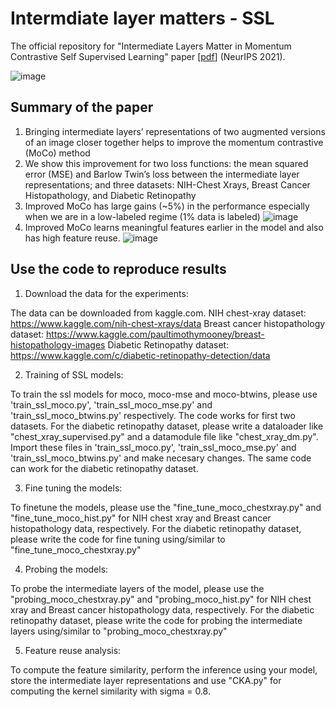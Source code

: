 # Intermdiate layer matters - SSL
The official repository for "Intermediate Layers Matter in Momentum Contrastive Self Supervised Learning" paper [[pdf](https://openreview.net/pdf?id=M5j42PvY65V)] (NeurIPS 2021).

![image](https://user-images.githubusercontent.com/32464452/143272414-231278ab-a114-4372-9ace-f0beba8bf6bb.png)

## Summary of the paper
1. Bringing intermediate layers’ representations of two augmented versions of an image closer together helps to improve the momentum contrastive (MoCo) method
2. We show this improvement for two loss functions: the mean squared error (MSE) and Barlow Twin’s loss between the intermediate layer representations; and three datasets: NIH-Chest Xrays, Breast Cancer Histopathology, and Diabetic Retinopathy 
3. Improved MoCo has large gains (~5%) in the performance especially when we are in a low-labeled regime (1% data is labeled)
![image](https://user-images.githubusercontent.com/32464452/143272665-ba63078f-2597-48c4-872f-10ebc66603c2.png)
4. Improved MoCo learns meaningful features earlier in the model and also has high feature reuse.
![image](https://user-images.githubusercontent.com/32464452/143272879-67cde104-559d-4e1f-a074-d7e3feddb9d8.png)

## Use the code to reproduce results
1. Download the data for the experiments:

The data can be downloaded from kaggle.com. 
NIH chest-xray dataset: https://www.kaggle.com/nih-chest-xrays/data
Breast cancer histopathology dataset: https://www.kaggle.com/paultimothymooney/breast-histopathology-images
Diabetic Retinopathy dataset: https://www.kaggle.com/c/diabetic-retinopathy-detection/data

2. Training of SSL models:

To train the ssl models for moco, moco-mse and moco-btwins, please use 'train_ssl_moco.py', 'train_ssl_moco_mse.py' and 'train_ssl_moco_btwins.py' respectively. The code works for first two datasets. For the diabetic retinopathy dataset, please write a dataloader like "chest_xray_supervised.py" and a datamodule file like "chest_xray_dm.py". Import these files in 'train_ssl_moco.py', 'train_ssl_moco_mse.py' and 'train_ssl_moco_btwins.py' and make necesary changes. The same code can work for the diabetic retinopathy dataset.

3. Fine tuning the models:

To finetune the models, please use the "fine_tune_moco_chestxray.py" and "fine_tune_moco_hist.py" for NIH chest xray and Breast cancer histopathology data, respectively. For the diabetic retinopathy dataset, please write the code for fine tuning using/similar to "fine_tune_moco_chestxray.py"

4. Probing the models:

To probe the intermediate layers of the model, please use the "probing_moco_chestxray.py" and "probing_moco_hist.py" for NIH chest xray and Breast cancer histopathology data, respectively. For the diabetic retinopathy dataset, please write the code for probing the intermediate layers using/similar to "probing_moco_chestxray.py"

5. Feature reuse analysis:

To compute the feature similarity, perform the inference using your model, store the intermediate layer representations and use "CKA.py" for computing the kernel similarity with sigma = 0.8.
